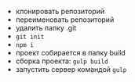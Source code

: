 * клонировать репозиторий
* переименовать репозиторий
* удалить папку .git
* `git init`
* `npm i`
* проект собирается в папку build
* сборка проекта: `gulp build`
* запустить сервер командой `gulp`